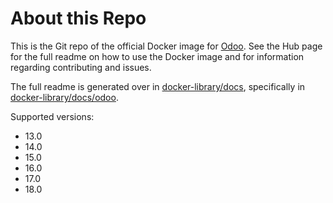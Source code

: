 About this Repo
======

This is the Git repo of the official Docker image for [Odoo](https://registry.hub.docker.com/_/odoo/). See the Hub page for the full readme on how to use the Docker image and for information regarding contributing and issues.

The full readme is generated over in [docker-library/docs](https://github.com/docker-library/docs), specifically in [docker-library/docs/odoo](https://github.com/docker-library/docs/tree/master/odoo).

Supported versions:
- 13.0
- 14.0
- 15.0
- 16.0
- 17.0
- 18.0
